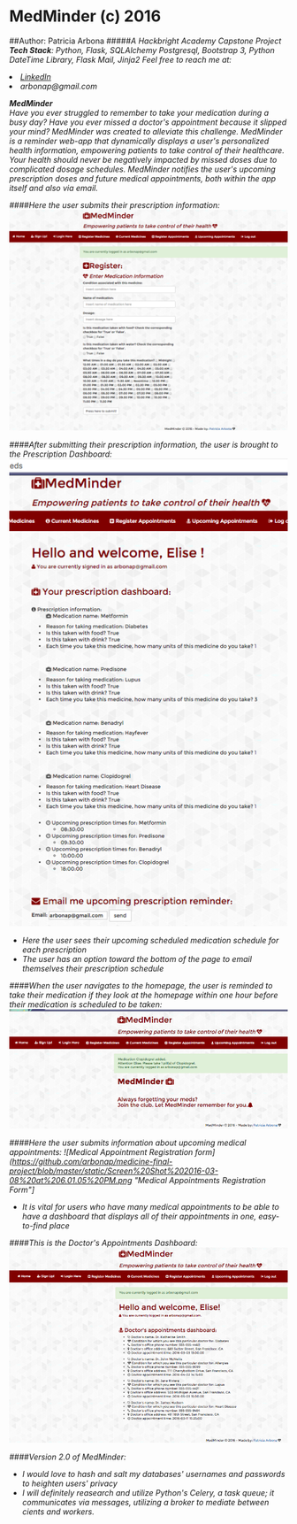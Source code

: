 MedMinder (c) 2016
=============
##Author: Patricia Arbona
#####<i>A Hackbright Academy Capstone Project
<b>Tech Stack</b>: Python, Flask, SQLAlchemy Postgresql, Bootstrap 3, Python DateTime Library, Flask Mail, Jinja2
Feel free to reach me at:
<li><a href="https://www.linkedin.com/in/parbona">LinkedIn</a></li>
<li>arbonap@gmail.com</li>


<b>MedMinder</b>
<br>
Have you ever struggled to remember to take your medication during a busy day? 
Have you ever missed a doctor's appointment because it slipped your mind? 
MedMinder was created to alleviate this challenge. 
MedMinder is a reminder web-app that dynamically displays a user's personalized health information, 
empowering patients to take control of their healthcare. 
Your health should never be negatively impacted by missed doses due to complicated dosage schedules. 
MedMinder notifies the user's upcoming prescription doses and future medical appointments, 
both within the app itself and also via email.

####Here the user submits their prescription information:
![Prescription Registration](https://github.com/arbonap/medicine-final-project/blob/master/static/Screen%20Shot%202016-03-08%20at%205.59.41%20PM.png "Registering User Medicines")

####After submitting their prescription information, the user is brought to the Prescription Dashboard:
![Prescription Dashboard](https://github.com/arbonap/medicine-final-project/blob/master/static/Screen%20Shot%202016-03-08%20at%206.00.26%20PM.png "User's Prescription Dashboard")
 * Here the user sees their upcoming scheduled medication schedule for each prescription
 * The user has an option toward the bottom of the page to email themselves their prescription schedule
 
####When the user navigates to the homepage, the user is reminded to take their medication if they look at the homepage within one hour before their medication is scheduled to be taken:
![Medication reminder from within app one hour before medication needs to be taken](https://github.com/arbonap/medicine-final-project/blob/master/static/Screen%20Shot%202016-03-08%20at%206.00.48%20PM.png "One-hour reminder within MedMinder to take prescription")

####Here the user submits information about upcoming medical appointments:
![Medical Appointment Registration form](https://github.com/arbonap/medicine-final-project/blob/master/static/Screen%20Shot%202016-03-08%20at%206.01.05%20PM.png "Medical Appointments Registration Form"]
  * It is vital for users who have many medical appointments to be able to have a dashboard that displays all of their appointments in one, easy-to-find place

####This is the Doctor's Appointments Dashboard:
![Upcoming Medical Appointments Dashboard](https://github.com/arbonap/medicine-final-project/blob/master/static/Screen%20Shot%202016-03-08%20at%206.01.18%20PM.png "Upcoming Medical Appointments Dashboard")

####Version 2.0 of MedMinder:
 * I would love to hash and salt my databases' usernames and passwords to heighten users' privacy
 * I will definitely reasearch and utilize Python's Celery, a task queue; it communicates via messages, utilizing a broker to mediate between cients and workers.

 

